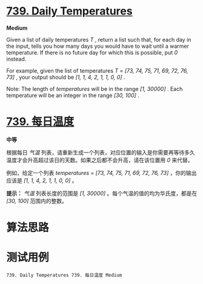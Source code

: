 # [739. Daily Temperatures][enTitle]

**Medium**

Given a list of daily temperatures  *T* , return a list such that, for each day in the input, tells you how many days you would have to wait until a warmer temperature. If there is no future day for which this is possible, put  *0*  instead.

For example, given the list of temperatures  *T = [73, 74, 75, 71, 69, 72, 76, 73]* , your output should be  *[1, 1, 4, 2, 1, 1, 0, 0]* .

Note: The length of  *temperatures*  will be in the range  *[1, 30000]* . Each temperature will be an integer in the range  *[30, 100]* .


# [739. 每日温度][cnTitle]

**中等**

根据每日  *气温*  列表，请重新生成一个列表，对应位置的输入是你需要再等待多久温度才会升高超过该日的天数。如果之后都不会升高，请在该位置用  *0*  来代替。

例如，给定一个列表  *temperatures = [73, 74, 75, 71, 69, 72, 76, 73]* ，你的输出应该是  *[1, 1, 4, 2, 1, 1, 0, 0]* 。

**提示：**  *气温*  列表长度的范围是  *[1, 30000]* 。每个气温的值的均为华氏度，都是在  *[30, 100]*  范围内的整数。




# 算法思路

# 测试用例
```
739. Daily Temperatures 739. 每日温度 Medium
```

[enTitle]: https://leetcode.com/problems/daily-temperatures/
[cnTitle]: https://leetcode-cn.com/problems/daily-temperatures/
